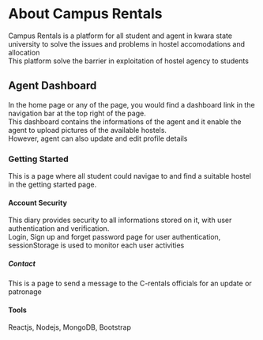 # About Campus Rentals

Campus Rentals is a platform for all student and agent in kwara state university to solve the issues and problems in hostel accomodations and allocation <br />
This platform solve the barrier in exploitation of hostel agency to students

## Agent Dashboard

In the home page or any of the page, you would find a dashboard link in the navigation bar at the top right of the page.<br />
This dashboard contains the informations of the agent and it enable the agent to upload pictures of the available hostels.<br />
However, agent can also update and edit profile details

### Getting Started
 This is a page where all student could navigae to and find a suitable hostel in the getting started page.


#### Account Security
This diary provides security to all informations stored on it, with user authentication and verification. <br />
Login, Sign up and forget password page for user authentication, sessionStorage is used to monitor each user activities

##### Contact
This is a page to send a message to the C-rentals officials for an update or patronage

 #### Tools

 Reactjs, Nodejs, MongoDB, Bootstrap
